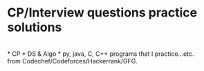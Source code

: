 # CP/Interview questions practice solutions
<br>
* CP 
* DS & Algo
* py, java, C, C++ programs that I practice...etc. <br>
from Codechef/Codeforces/Hackerrank/GFG.

